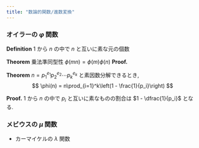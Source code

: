 ```yaml
---
title: "数論的関数/進数変換"
---
```


### オイラーの $\varphi$ 関数
**Definition** $1$ から $n$ の中で $n$ と互いに素な元の個数

**Theorem** 乗法準同型性 $\phi(mn) = \phi(m)\phi(n)$
**Proof.**

**Theorem** $n = p_1^{e_1}p_2^{e_2}\cdots p_k^{e_k}$ と素因数分解できるとき,
$$
\phi(n) = n\prod_{i=1}^k\left(1 - \frac{1}{p_i}\right)
$$

**Proof.**
$1$ から $n$ の中で $p_i$ と互いに素なものの割合は $1 - \dfrac{1}{p_i}$ となる.


### メビウスの $\mu$ 関数
- カーマイケルの $\lambda$ 関数

